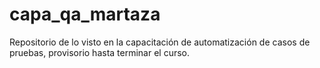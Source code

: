 # capa_qa_martaza
Repositorio de lo visto en la capacitación de automatización de casos de pruebas, provisorio hasta terminar el curso.
